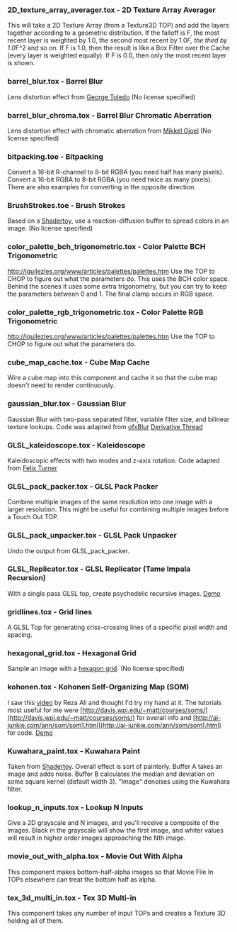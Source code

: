 [//]: # (For development of this README.md, use http://markdownlivepreview.com/)

### 2D_texture_array_averager.tox - 2D Texture Array Averager
This will take a 2D Texture Array (from a Texture3D TOP) and add the layers together according to a geometric distribution. If the falloff is F, the most recent layer is weighted by 1.0, the second most recent by 1.0*F, the third by 1.0*F^2 and so on. If F is 1.0, then the result is like a Box Filter over the Cache (every layer is weighted equally). If F is 0.0, then only the most recent layer is shown.

### barrel_blur.tox - Barrel Blur
Lens distortion effect from [George Toledo](http://georgetoledo.com) (No license specified)

### barrel_blur_chroma.tox - Barrel Blur Chromatic Aberration
Lens distortion effect with chromatic aberration from [Mikkel Gjoel](http://loopit.dk) (No license specified)

### bitpacking.toe - Bitpacking
Convert a 16-bit R-channel to 8-bit RGBA (you need half has many pixels). Convert a 16-bit RGBA to 8-bit RGBA (you need twice as many pixels). There are also examples for converting in the opposite direction.

### BrushStrokes.toe - Brush Strokes
Based on a [Shadertoy](https://www.shadertoy.com/view/ldcSDB), use a reaction-diffusion buffer to spread colors in an image. (No license specified)

### color_palette_bch_trigonometric.tox - Color Palette BCH Trigonometric
http://iquilezles.org/www/articles/palettes/palettes.htm Use the TOP to CHOP to figure out what the parameters do. This uses the BCH color space. Behind the scenes it uses some extra trigonometry, but you can try to keep the parameters between 0 and 1. The final clamp occurs in RGB space.

### color_palette_rgb_trigonometric.tox - Color Palette RGB Trigonometric
http://iquilezles.org/www/articles/palettes/palettes.htm Use the TOP to CHOP to figure out what the parameters do.

### cube_map_cache.tox - Cube Map Cache
Wire a cube map into this component and cache it so that the cube map doesn't need to render continuously.

### gaussian_blur.tox - Gaussian Blur
Gaussian Blur with two-pass separated filter, variable filter size, and bilinear texture lookups. Code was adapted from [ofxBlur](https://github.com/kylemcdonald/ofxBlur/blob/master/src/ofxBlur.cpp)
[Derivative Thread](http://www.derivative.ca/Forum/viewtopic.php?f=4&t=9330&hilit=gaussian)

### GLSL_kaleidoscope.tox - Kaleidoscope
Kaleidoscopic effects with two modes and z-axis rotation. Code adapted from [Felix Turner](https://www.airtightinteractive.com/)

### GLSL_pack_packer.tox - GLSL Pack Packer
Combine multiple images of the same resolution into one image with a larger resolution. This might be useful for combining multiple images before a Touch Out TOP.

### GLSL_pack_unpacker.tox - GLSL Pack Unpacker
Undo the output from GLSL_pack_packer.

### GLSL_Replicator.tox - GLSL Replicator (Tame Impala Recursion)
With a single pass GLSL top, create psychedelic recursive images.
[Demo](https://vimeo.com/192831889)

### gridlines.tox - Grid lines
A GLSL Top for generating criss-crossing lines of a specific pixel width and spacing.

### hexagonal_grid.tox - Hexagonal Grid
Sample an image with a [hexagon grid](https://www.shadertoy.com/view/ls23Dc). (No license specified)

### kohonen.tox - Kohonen Self-Organizing Map (SOM)
I saw this [video](vimeo.com/189578632) by Reza Ali and thought I'd try my hand at it.
The tutorials most useful for me were [http://davis.wpi.edu/~matt/courses/soms/](http://davis.wpi.edu/~matt/courses/soms/) for overall info and [http://ai-junkie.com/ann/som/som1.html](http://ai-junkie.com/ann/som/som1.html) for code.
[Demo](https://vimeo.com/192259397)

### Kuwahara_paint.tox - Kuwahara Paint
Taken from [Shadertoy](https://www.shadertoy.com/view/MdyXRt). Overall effect is sort of painterly. Buffer A takes an image and adds noise. Buffer B calculates the median and deviation on some square kernel (default width 3). "Image" denoises using the Kuwahara filter.

### lookup_n_inputs.tox - Lookup N Inputs
Give a 2D grayscale and N images, and you'll receive a composite of the images. Black in the grayscale will show the first image, and whiter values will result in higher order images approaching the Nth image.

### movie_out_with_alpha.tox - Movie Out With Alpha
This component makes bottom-half-alpha images so that Movie File In TOPs elsewhere can treat the bottom half as alpha.

### tex_3d_multi_in.tox - Tex 3D Multi-in
This component takes any number of input TOPs and creates a Texture 3D holding all of them.
